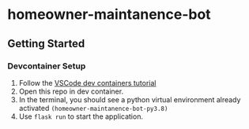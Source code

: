 # homeowner-maintanence-bot

## Getting Started
### Devcontainer Setup
1. Follow the [VSCode dev containers tutorial](https://code.visualstudio.com/docs/devcontainers/tutorial)
2. Open this repo in dev container.
3. In the terminal, you should see a python virtual environment already activated `(homeowner-maintanence-bot-py3.8)`
4. Use `flask run` to start the application.
